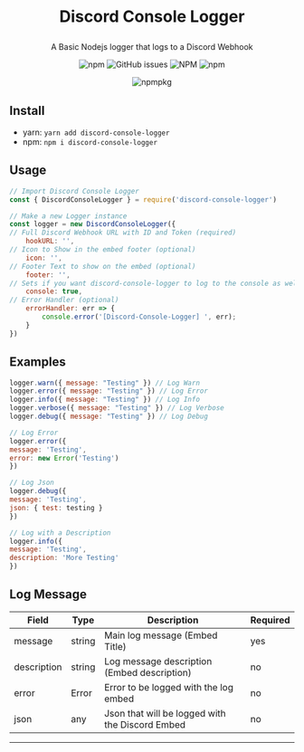 <h1 align="center">
<p>Discord Console Logger</p>
</h1>
<p align="center">
  A Basic Nodejs logger that logs to a Discord Webhook
  </p>
<p align="center">
  <img alt="npm" src="https://img.shields.io/npm/v/discord-console-logger">
  <img alt="GitHub issues" src="https://img.shields.io/github/issues/lucaslah/discord-console-logger">
  <img alt="NPM" src="https://img.shields.io/npm/l/discord-console-logger">
  <img alt="npm" src="https://img.shields.io/npm/dw/discord-console-logger">
  </p>
  <p align="center">
  <img alt="npmpkg" src="https://nodei.co/npm/discord-console-logger.png" herf="https://npmjs.org/package/discord-console-logger">
  </p>



## Install
- yarn: `yarn add discord-console-logger`
- npm: `npm i discord-console-logger`

## Usage
```javascript
// Import Discord Console Logger
const { DiscordConsoleLogger } = require('discord-console-logger')

// Make a new Logger instance
const logger = new DiscordConsoleLogger({ 
// Full Discord Webhook URL with ID and Token (required)
    hookURL: '',
// Icon to Show in the embed footer (optional)
    icon: '', 
// Footer Text to show on the embed (optional)
    footer: '', 
// Sets if you want discord-console-logger to log to the console as well as your Discord Webhook (optional: default false)
    console: true, 
// Error Handler (optional)
    errorHandler: err => {
        console.error('[Discord-Console-Logger] ', err); 
    }
})

```

## Examples
```javascript
logger.warn({ message: "Testing" }) // Log Warn
logger.error({ message: "Testing" }) // Log Error
logger.info({ message: "Testing" }) // Log Info
logger.verbose({ message: "Testing" }) // Log Verbose
logger.debug({ message: "Testing" }) // Log Debug

// Log Error
logger.error({
message: 'Testing',
error: new Error('Testing')
})

// Log Json
logger.debug({
message: 'Testing',
json: { test: testing }
})

// Log with a Description
logger.info({
message: 'Testing',
description: 'More Testing'
})
```

## Log Message 
| Field  | Type  | Description  | Required |
|---|---|---|---|
| message  | string  | Main log message (Embed Title)   |  yes  |
| description  |  string  | Log message description (Embed description)  | no  |
| error  |  Error  | Error to be logged with the log embed  | no  |
| json  |  any | Json that will be logged with the Discord Embed  | no  |
---
